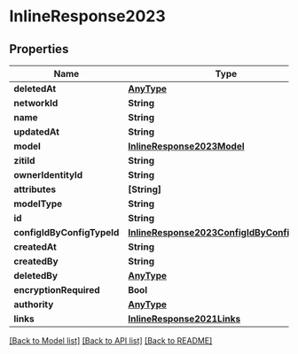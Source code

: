 # InlineResponse2023

## Properties
Name | Type | Description | Notes
------------ | ------------- | ------------- | -------------
**deletedAt** | [**AnyType**](.md) |  | 
**networkId** | **String** |  | 
**name** | **String** |  | 
**updatedAt** | **String** |  | 
**model** | [**InlineResponse2023Model**](InlineResponse2023Model.md) |  | 
**zitiId** | **String** |  | 
**ownerIdentityId** | **String** |  | 
**attributes** | **[String]** |  | 
**modelType** | **String** |  | 
**id** | **String** |  | 
**configIdByConfigTypeId** | [**InlineResponse2023ConfigIdByConfigTypeId**](InlineResponse2023ConfigIdByConfigTypeId.md) |  | 
**createdAt** | **String** |  | 
**createdBy** | **String** |  | 
**deletedBy** | [**AnyType**](.md) |  | 
**encryptionRequired** | **Bool** |  | 
**authority** | [**AnyType**](.md) |  | 
**links** | [**InlineResponse2021Links**](InlineResponse2021Links.md) |  | 

[[Back to Model list]](../README.md#documentation-for-models) [[Back to API list]](../README.md#documentation-for-api-endpoints) [[Back to README]](../README.md)


